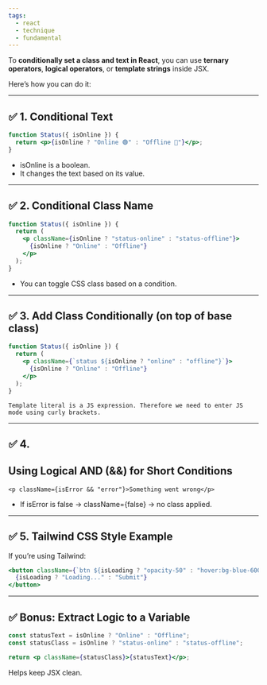 ```yaml
---
tags:
  - react
  - technique
  - fundamental
---
```


To **conditionally set a class and text in React**, you can use **ternary operators**, **logical operators**, or **template strings** inside JSX.

Here’s how you can do it:

---

## **✅ 1. Conditional Text**

```jsx
function Status({ isOnline }) {
  return <p>{isOnline ? "Online 🟢" : "Offline 🔴"}</p>;
}
```

- isOnline is a boolean.
- It changes the text based on its value.

---

## **✅ 2. Conditional Class Name**

```jsx
function Status({ isOnline }) {
  return (
    <p className={isOnline ? "status-online" : "status-offline"}>
      {isOnline ? "Online" : "Offline"}
    </p>
  );
}
```

- You can toggle CSS class based on a condition.
    

---

## **✅ 3. Add Class Conditionally (on top of base class)**

```jsx
function Status({ isOnline }) {
  return (
    <p className={`status ${isOnline ? "online" : "offline"}`}>
      {isOnline ? "Online" : "Offline"}
    </p>
  );
}
```

```ad-note
Template literal is a JS expression. Therefore we need to enter JS mode using curly brackets.
```

---

## **✅ 4.** 

## **Using Logical AND (&&) for Short Conditions**

```
<p className={isError && "error"}>Something went wrong</p>
```

- If isError is false → className={false} → no class applied.
    

---

## **✅ 5. Tailwind CSS Style Example**

If you’re using Tailwind:

```jsx
<button className={`btn ${isLoading ? "opacity-50" : "hover:bg-blue-600"}`}>
  {isLoading ? "Loading..." : "Submit"}
</button>
```

---

## **✅ Bonus: Extract Logic to a Variable**

```jsx
const statusText = isOnline ? "Online" : "Offline";
const statusClass = isOnline ? "status-online" : "status-offline";

return <p className={statusClass}>{statusText}</p>;
```

Helps keep JSX clean.